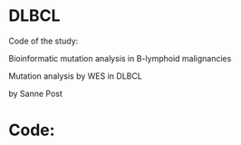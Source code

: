 # DLBCL

Code of the study: 

Bioinformatic mutation analysis in B-lymphoid malignancies

Mutation analysis by WES in DLBCL

by Sanne Post

# Code:
